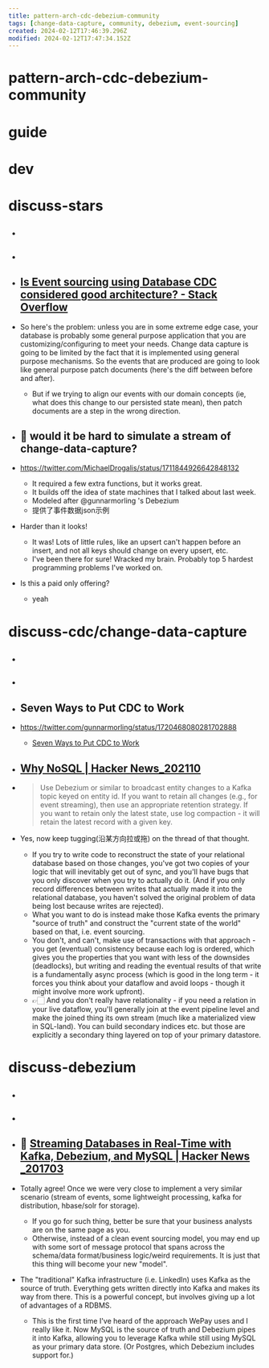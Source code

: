 ```yaml
---
title: pattern-arch-cdc-debezium-community
tags: [change-data-capture, community, debezium, event-sourcing]
created: 2024-02-12T17:46:39.296Z
modified: 2024-02-12T17:47:34.152Z
---
```


# pattern-arch-cdc-debezium-community

# guide

# dev

# discuss-stars

- ## 

- ## 

- ## [Is Event sourcing using Database CDC considered good architecture? - Stack Overflow](https://stackoverflow.com/questions/54379623/is-event-sourcing-using-database-cdc-considered-good-architecture)
- So here's the problem: unless you are in some extreme edge case, your database is probably some general purpose application that you are customizing/configuring to meet your needs. Change data capture is going to be limited by the fact that it is implemented using general purpose mechanisms. So the events that are produced are going to look like general purpose patch documents (here's the diff between before and after).
  - But if we trying to align our events with our domain concepts (ie, what does this change to our persisted state mean), then patch documents are a step in the wrong direction.

- ## 🤔 would it be hard to simulate a stream of change-data-capture?
- https://twitter.com/MichaelDrogalis/status/1711844926642848132
  - It required a few extra functions, but it works great. 
  - It builds off the idea of state machines that I talked about last week.
  - Modeled after @gunnarmorling 's Debezium
  - 提供了事件数据json示例
- Harder than it looks!
  - It was! Lots of little rules, like an upsert can't happen before an insert, and not all keys should change on every upsert, etc.
  - I've been there for sure! Wracked my brain. Probably top 5 hardest programming problems I've worked on.
- Is this a paid only offering? 
  - yeah

# discuss-cdc/change-data-capture
- ## 

- ## 

- ## Seven Ways to Put CDC to Work
- https://twitter.com/gunnarmorling/status/1720468080281702888
  - [Seven Ways to Put CDC to Work](https://www.decodable.co/blog/seven-ways-to-put-cdc-to-work)

- ## [Why NoSQL | Hacker News_202110](https://news.ycombinator.com/item?id=28767996)
- > Use Debezium or similar to broadcast entity changes to a Kafka topic keyed on entity id. If you want to retain all changes (e.g., for event streaming), then use an appropriate retention strategy. If you want to retain only the latest state, use log compaction - it will retain the latest record with a given key.
- Yes, now keep tugging(沿某方向拉或拖) on the thread of that thought. 
  - If you try to write code to reconstruct the state of your relational database based on those changes, you've got two copies of your logic that will inevitably get out of sync, and you'll have bugs that you only discover when you try to actually do it. (And if you only record differences between writes that actually made it into the relational database, you haven't solved the original problem of data being lost because writes are rejected). 
  - What you want to do is instead make those Kafka events the primary "source of truth" and construct the "current state of the world" based on that, i.e. event sourcing.
  - You don't, and can't, make use of transactions with that approach - you get (eventual) consistency because each log is ordered, which gives you the properties that you want with less of the downsides (deadlocks), but writing and reading the eventual results of that write is a fundamentally async process (which is good in the long term - it forces you think about your dataflow and avoid loops - though it might involve more work upfront). 
  - 👉🏻 And you don't really have relationality - if you need a relation in your live dataflow, you'll generally join at the event pipeline level and make the joined thing its own stream (much like a materialized view in SQL-land). You can build secondary indices etc. but those are explicitly a secondary thing layered on top of your primary datastore.

# discuss-debezium
- ## 

- ## 

- ## 🌰 [Streaming Databases in Real-Time with Kafka, Debezium, and MySQL | Hacker News _201703](https://news.ycombinator.com/item?id=13995648)
- Totally agree! Once we were very close to implement a very similar scenario (stream of events, some lightweight processing, kafka for distribution, hbase/solr for storage). 
  - If you go for such thing, better be sure that your business analysts are on the same page as you. 
  - Otherwise, instead of a clean event sourcing model, you may end up with some sort of message protocol that spans across the schema/data format/business logic/weird requirements. It is just that this thing will become your new "model".

- The "traditional" Kafka infrastructure (i.e. LinkedIn) uses Kafka as the source of truth. Everything gets written directly into Kafka and makes its way from there. This is a powerful concept, but involves giving up a lot of advantages of a RDBMS.
  - This is the first time I've heard of the approach WePay uses and I really like it. Now MySQL is the source of truth and Debezium pipes it into Kafka, allowing you to leverage Kafka while still using MySQL as your primary data store. (Or Postgres, which Debezium includes support for.)
